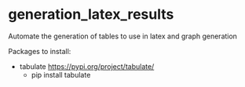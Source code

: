 # generation_latex_results
Automate the generation of tables to use in latex and graph generation

Packages to install:
- tabulate https://pypi.org/project/tabulate/
  - pip install tabulate
